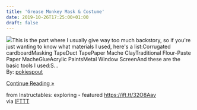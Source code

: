 ```yaml
---
title: 'Grease Monkey Mask & Costume'
date: 2019-10-26T17:25:00+01:00
draft: false
---
```


[![](https://content.instructables.com/FWJ/LXP3/K26CKHNB/FWJLXP3K26CKHNB.SMALL.jpg)](https://www.instructables.com/id/Grease-Monkey-Mask-Costume/)This is the part where I usually give way too much backstory, so if you're just wanting to know what materials I used, here's a list:Corrugated cardboardMasking TapeDuct TapePaper Mache ClayTraditional Flour-Paste Paper MacheGlueAcrylic PaintsMetal Window ScreenAnd these are the basic tools I used:S...  
By: [pokiespout](https://www.instructables.com/member/pokiespout/)  
  
[Continue Reading »](https://www.instructables.com/id/Grease-Monkey-Mask-Costume/)  
  
from Instructables: exploring - featured https://ift.tt/32O8Aav  
via [IFTTT](https://ifttt.com/?ref=da&site=blogger)